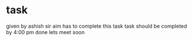 # task
given by ashish sir
aim has to complete this task
task should be completed by 4:00 pm
 done
lets meet soon
